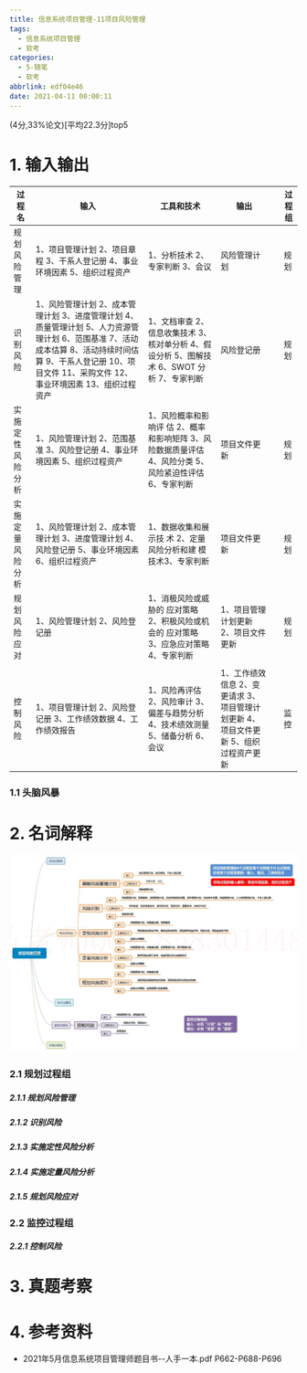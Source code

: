 ```yaml
---
title: 信息系统项目管理-11项目风险管理
tags:
  - 信息系统项目管理
  - 软考
categories:
  - 5-随笔
  - 软考
abbrlink: edf04e46
date: 2021-04-11 00:00:11
---
```


(4分,33%论文)[平均22.3分]top5

# 1. 输入输出

| 过程名           | 输入                                                         | 工具和技术                                                   | 输出                                                         |      | 过程组 |
| ---------------- | ------------------------------------------------------------ | ------------------------------------------------------------ | ------------------------------------------------------------ | ---- | ------ |
| 规划风险管理     | 1、项目管理计划 2、项目章程 3、干系人登记册 4、事业环境因素 5、组织过程资产 | 1、分析技术 2、专家判断 3、会议                              | 风险管理计划                                                 |      | 规划   |
| 识别风险         | 1、风险管理计划 2、成本管理计划 3、进度管理计划 4、质量管理计划 5、人力资源管理计划 6、范围基准 7、活动成本估算 8、活动持续时间估算 9、干系人登记册 10、项目文件 11、采购文件 12、事业环境因素 13、组织过程资产 | 1、文档审查 2、信息收集技术 3、核对单分析 4、假设分析 5、图解技术 6、SWOT 分析 7、专家判断 | 风险登记册                                                   |      | 规划   |
| 实施定性风险分析 | 1、风险管理计划 2、范围基准 3、风险登记册 4、事业环境因素 5、组织过程资产 | 1、风险概率和影响评 估 2、概率和影响矩阵 3、风险数据质量评估 4、风险分类 5、风险紧迫性评估 6、专家判断 | 项目文件更新                                                 |      | 规划   |
| 实施定量风险分析 | 1、风险管理计划 2、成本管理计划 3、进度管理计划 4、风险登记册 5、事业环境因素 6、组织过程资产 | 1、数据收集和展示技 术 2、定量风险分析和建 模技术3、专家判断 | 项目文件更新                                                 |      | 规划   |
| 规划风险应对     | 1、风险管理计划 2、风险登记册                                | 1、消极风险或威胁的 应对策略 2、积极风险或机会的 应对策略 3、应急应对策略 4、专家判断 | 1、项目管理计划更新 2、项目文件更新                          |      | 规划   |
|                  |                                                              |                                                              |                                                              |      |        |
| 控制风险         | 1、项目管理计划 2、风险登记册 3、工作绩效数据 4、工作绩效报告 | 1、风险再评估 2、风险审计 3、偏差与趋势分析 4、技术绩效测量 5、储备分析 6、会议 | 1、工作绩效信息 2、变更请求 3、项目管理计划更新 4、项目文件更新 5、组织过程资产更新 |      | 监控   |

<!-- more -->

### 1.1 头脑风暴



# 2. 名词解释

![9](%E4%BF%A1%E6%81%AF%E7%B3%BB%E7%BB%9F%E9%A1%B9%E7%9B%AE%E7%AE%A1%E7%90%86-11%E9%A1%B9%E7%9B%AE%E9%A3%8E%E9%99%A9%E7%AE%A1%E7%90%86/9.jpg)

### 2.1 规划过程组

##### 2.1.1 规划风险管理

##### 2.1.2 识别风险

##### 2.1.3 实施定性风险分析

##### 2.1.4 实施定量风险分析

##### 2.1.5 规划风险应对

### 2.2 监控过程组

##### 2.2.1 控制风险



# 3. 真题考察

# 4. 参考资料

+ 2021年5月信息系统项目管理师题目书--人手一本.pdf P662-P688-P696
